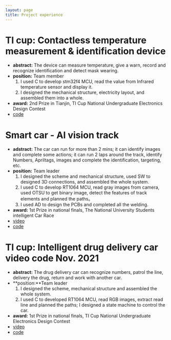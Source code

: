 ```yaml
---
layout: page
title: Project experience
---
```


# TI cup: Contactless temperature measurement & identification device

- **abstract:** The device can measure temperature, give a warn, record and recognize identification and detect mask wearing.
- **position:** Team member 
  1. I used C to develop stm32f4 MCU, read the value from Infrared temperature sensor and display it.
  2. I designed the mechanical structure, electricity layout, and assembled them into a whole.
- **award:** 2nd Prize in Tianjin, TI Cup National Undergraduate Electronics Design Contest
- [code](https://github.com/ouzhoucheng/open-cv-face-recognition)

# Smart car - AI vision track

- **adstract:** The car can run for more than 2 mins; it can identify images and complete some actions; it can run 2 laps around the track, identify Numbers, Apriltags, images and complete the identification, targeting, etc.
- **position:** Team leader 
  1. I designed the scheme and mechanical structure, used SW to designed 3D connections, and assembled the whole system. 
  2. I used C to develop RT1064 MCU, read gray images from camera, used OTSU to get binary image, detect the features of track elements and planned the paths。 
  3. I used AD to design the PCBs and completed all the welding.
- **award:** 1st Prize in national finals, The National University Students intelligent Car Race
- [video](https://www.bilibili.com/video/BV1tL4y1T7xn/)
- [code](https://github.com/ouzhoucheng/S-M-A-R-T-C-A-R)

# TI cup: Intelligent drug delivery car video code Nov. 2021

- **abstract:** The drug delivery car can recognize numbers, patrol the line, delivery the drug, return and work with another car.
- **position:**Team leader 
  1. I designed the scheme, mechanical structure and assembled the whole system. 
  2. I used C to developed RT1064 MCU, read RGB images, extract read line and planned the paths; I designed a state machine to control the car.
- **award:** 1st Prize in national finals, TI Cup National Undergraduate Electronics Design Contest
- [video](https://www.bilibili.com/video/BV13L411K7ex/?vd_source=9b67f8488b53e45de247e5881ac151bf)
- [code](https://github.com/ouzhoucheng/T-I-C-U-P)